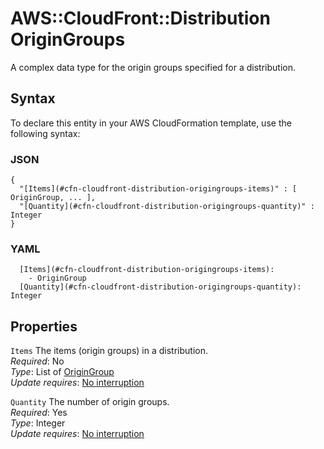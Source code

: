 # AWS::CloudFront::Distribution OriginGroups<a name="aws-properties-cloudfront-distribution-origingroups"></a>

A complex data type for the origin groups specified for a distribution\.

## Syntax<a name="aws-properties-cloudfront-distribution-origingroups-syntax"></a>

To declare this entity in your AWS CloudFormation template, use the following syntax:

### JSON<a name="aws-properties-cloudfront-distribution-origingroups-syntax.json"></a>

```
{
  "[Items](#cfn-cloudfront-distribution-origingroups-items)" : [ OriginGroup, ... ],
  "[Quantity](#cfn-cloudfront-distribution-origingroups-quantity)" : Integer
}
```

### YAML<a name="aws-properties-cloudfront-distribution-origingroups-syntax.yaml"></a>

```
  [Items](#cfn-cloudfront-distribution-origingroups-items): 
    - OriginGroup
  [Quantity](#cfn-cloudfront-distribution-origingroups-quantity): Integer
```

## Properties<a name="aws-properties-cloudfront-distribution-origingroups-properties"></a>

`Items`  <a name="cfn-cloudfront-distribution-origingroups-items"></a>
The items \(origin groups\) in a distribution\.  
*Required*: No  
*Type*: List of [OriginGroup](aws-properties-cloudfront-distribution-origingroup.md)  
*Update requires*: [No interruption](https://docs.aws.amazon.com/AWSCloudFormation/latest/UserGuide/using-cfn-updating-stacks-update-behaviors.html#update-no-interrupt)

`Quantity`  <a name="cfn-cloudfront-distribution-origingroups-quantity"></a>
The number of origin groups\.  
*Required*: Yes  
*Type*: Integer  
*Update requires*: [No interruption](https://docs.aws.amazon.com/AWSCloudFormation/latest/UserGuide/using-cfn-updating-stacks-update-behaviors.html#update-no-interrupt)